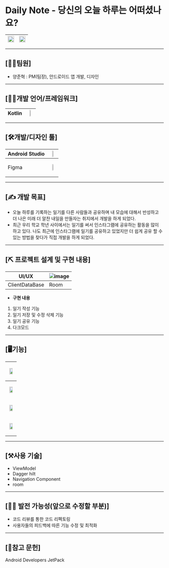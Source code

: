# Daily Note - 당신의 오늘 하루는 어떠셨나요?
|<img src="https://user-images.githubusercontent.com/56965398/129830686-d5f4da53-8214-4d29-a65e-081b568b6940.png"  width="100%">|<img src="https://user-images.githubusercontent.com/56965398/129831063-1e498a7e-46a7-48d5-8b28-14f2499a8249.png"  width="100%">|
|---|---|

------------

## [👩‍👨‍팀원]
- 양준혁 : PM(팀장), 안드로이드 앱 개발, 디자인

------------

## [👨‍💻개발 언어/프레임워크]   

|Kotlin|<img src="https://user-images.githubusercontent.com/56965398/104442284-30812900-55d8-11eb-9a62-6e0a3662ee78.png"  width="40%">|
|---|---|

------------    

## [🛠개발/디자인 툴]   

|Android Studio|<img src="https://user-images.githubusercontent.com/56965398/104442860-0419dc80-55d9-11eb-9e18-37877e1c49e1.png"  width="40%">|
|---|---|
|Figma|<p align="center"><img src="https://user-images.githubusercontent.com/56965398/104545589-c4510480-566d-11eb-996f-6daec08e4917.png" width="40%"><p/>|
 

------------ 

## [✍ 개발 목표]
- 오늘 하루를 기록하는 일기를 다른 사람들과 공유하며 내 모습에 대해서 반성하고 더 나은 미래 더 알찬 내일을 만들자는 취지에서 개발을 하게 되었다.
- 최근 우리 학교 학년 사이에서는 일기를 써서 인스타그램에 공유하는 활동을 많이 하고 있다. 나도 최근에 인스타그램에 일기를 공유하고 있었지만 더 쉽게 공유 할 수 있는 방법을 찾다가 직접 개발을 하게 되었다.

------------
   
## [⛏ 프로젝트 설계 및 구현 내용]   
|UI/UX|![image](https://user-images.githubusercontent.com/56965398/129831306-7f8c9922-8360-40e9-b332-5cf11bf210c8.png)|
|---|---|
|ClientDataBase|Room|

- **구현 내용**
1. 일기 작성 기능
2. 일기 저장 및 수정 삭제 기능
3. 일기 공유 기능
4. 다크모드
    
------------   
    
## [🖥기능]  
   |<p align="center"><img src="https://user-images.githubusercontent.com/56965398/129831645-d30bcae2-1d34-423d-ba7a-af497adad907.png"  width="70%"></p>
   |---|
   |<p align="center"><img src="https://user-images.githubusercontent.com/56965398/129831696-f6d610d6-2b8f-4862-8db6-de01c2fdda32.png" width="70%"></p>
   |<p align="center"><img src="https://user-images.githubusercontent.com/56965398/129831736-3190d794-3d83-4a7f-bb15-de5c598bc443.png" width="70%"></p>
   |<p align="center"><img src="https://user-images.githubusercontent.com/56965398/129831778-17e3b4d1-7370-4ba5-a61f-dc28a581dbc1.png" width="70%"></p>|   
    
------------   
    
## [⚒️사용 기술]  
- ViewModel
- Dagger hilt
- Navigation Component
- room
    
------------   
    
## [🚴‍♂️ 발전 가능성(앞으로 수정할 부분)]
- 코드 리뷰를 통한 코드 리펙토링
- 사용자들의 피드백에 따른 기능 수정 및 최적화
    
------------   
    
## [📖참고 문헌]  
Android Developers JetPack
